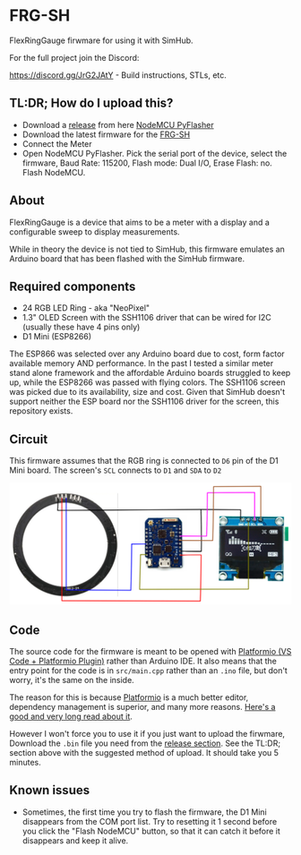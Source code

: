 # FRG-SH
FlexRingGauge firwmare for using it with SimHub. 

For the full project join the Discord:

https://discord.gg/JrG2JAtY - Build instructions, STLs, etc.

## TL:DR; How do I upload this?
- Download a [release](https://github.com/marcelstoer/nodemcu-pyflasher/releases) from here [NodeMCU PyFlasher](https://github.com/marcelstoer/nodemcu-pyflasher)
- Download the latest firmware for the [FRG-SH](https://github.com/eCrowneEng/FRG-SH/releases)
- Connect the Meter
- Open NodeMCU PyFlasher. Pick the serial port of the device, select the firmware, Baud Rate: 115200, Flash mode: Dual I/O, Erase Flash: no. Flash NodeMCU.

## About
FlexRingGauge is a device that aims to be a meter with a display and a configurable sweep to display measurements.

While in theory the device is not tied to SimHub, this firmware emulates an Arduino board that has been flashed with the SimHub firmware.

## Required components
- 24 RGB LED Ring - aka "NeoPixel"
- 1.3" OLED Screen with the SSH1106 driver that can be wired for I2C (usually these have 4 pins only)
- D1 Mini (ESP8266)

The ESP866 was selected over any Arduino board due to cost, form factor available memory AND performance. In the past I tested a similar meter stand alone framework and the affordable Arduino boards struggled to keep up, while the ESP8266 was passed with flying colors.
The SSH1106 screen was picked due to its availability, size and cost.
Given that SimHub doesn't support neither the ESP board nor the SSH1106 driver for the screen, this repository exists.

## Circuit
This firmware assumes that the RGB ring is connected to `D6` pin of the D1 Mini board.
The screen's `SCL` connects to `D1` and `SDA` to `D2`

<img src="https://raw.githubusercontent.com/eCrowneEng/FRG-SH/main/diagram.png" width="1000" />

## Code
The source code for the firmware is meant to be opened with [Platformio (VS Code + Platformio Plugin)](https://platformio.org/platformio-ide) rather than Arduino IDE. It also means that the entry point for the code is in `src/main.cpp` rather than an `.ino` file, but don't worry, it's the same on the inside.

The reason for this is because [Platformio](https://platformio.org/) is a much better editor, dependency management is superior, and many more reasons. [Here's a good and very long read about it](https://nerdytechy.com/platformio-vscode-vs-arduino-ide/).

However I won't force you to use it if you just want to upload the firwmare, Download the `.bin` file you need from the [release section](https://github.com/eCrowneEng/FRG-SH/releases).
See the TL:DR; section above with the suggested method of upload. It should take you 5 minutes.

## Known issues
- Sometimes, the first time you try to flash the firmware, the D1 Mini disappears from the COM port list. Try to resetting it 1 second before you click the "Flash NodeMCU" button, so that it can catch it before it disappears and keep it alive.
